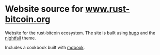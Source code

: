 # Website source for www.rust-bitcoin.org

Website for the rust-bitcoin ecosystem. The site is built using [hugo](https://gohugo.io/) and the
[nightfall](https://themes.gohugo.io/themes/hugo-theme-nightfall/) theme.

Includes a cookbook built with [mdbook](https://rust-lang.github.io/mdBook/).
